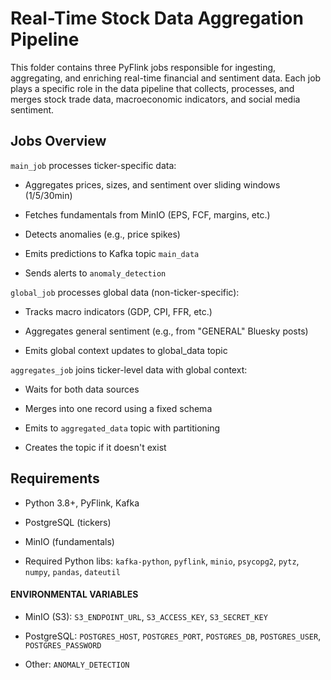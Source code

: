 # Real-Time Stock Data Aggregation Pipeline

This folder contains three PyFlink jobs responsible for ingesting, aggregating, and enriching real-time financial and sentiment data. Each job plays a specific role in the data pipeline that collects, processes, and merges stock trade data, macroeconomic indicators, and social media sentiment.

## Jobs Overview

`main_job` processes ticker-specific data:

  -  Aggregates prices, sizes, and sentiment over sliding windows (1/5/30min)

  -  Fetches fundamentals from MinIO (EPS, FCF, margins, etc.)

  -  Detects anomalies (e.g., price spikes)

  -  Emits predictions to Kafka topic `main_data`

  -  Sends alerts to `anomaly_detection`

`global_job` processes global data (non-ticker-specific):

  -  Tracks macro indicators (GDP, CPI, FFR, etc.)

  -  Aggregates general sentiment (e.g., from "GENERAL" Bluesky posts)

  -  Emits global context updates to global_data topic

`aggregates_job` joins ticker-level data with global context:

  -  Waits for both data sources

  -  Merges into one record using a fixed schema

  -  Emits to `aggregated_data` topic with partitioning

  -  Creates the topic if it doesn't exist

## Requirements

- Python 3.8+, PyFlink, Kafka

-   PostgreSQL (tickers)

 -   MinIO (fundamentals)

 -   Required Python libs: `kafka-python`, `pyflink`, `minio`, `psycopg2`, `pytz`, `numpy`, `pandas`, `dateutil`

#### ENVIRONMENTAL VARIABLES

- MinIO (S3): `S3_ENDPOINT_URL`, `S3_ACCESS_KEY`, `S3_SECRET_KEY`

- PostgreSQL: `POSTGRES_HOST`, `POSTGRES_PORT`, `POSTGRES_DB`, `POSTGRES_USER`, `POSTGRES_PASSWORD`

- Other: `ANOMALY_DETECTION`
